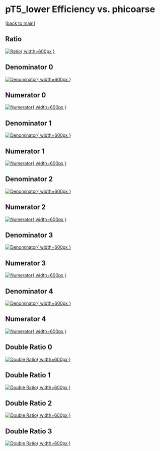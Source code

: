 # pT5_lower Efficiency vs. phicoarse

[[back to main](./)]



## Ratio

[![Ratio](../mtv/var/pT5_lower_vtr_0_0_eff_phicoarse.png){ width=600px }](../mtv/var/pT5_lower_vtr_0_0_eff_phicoarse.pdf)

## Denominator 0

[![Denominator](../mtv/den/pT5_lower_vtr_0_0_eff_phicoarse_den0.png){ width=600px }](../mtv/den/pT5_lower_vtr_0_0_eff_phicoarse_den0.pdf)

## Numerator 0

[![Numerator](../mtv/num/pT5_lower_vtr_0_0_eff_phicoarse_num0.png){ width=600px }](../mtv/num/pT5_lower_vtr_0_0_eff_phicoarse_num0.pdf)

## Denominator 1

[![Denominator](../mtv/den/pT5_lower_vtr_0_0_eff_phicoarse_den1.png){ width=600px }](../mtv/den/pT5_lower_vtr_0_0_eff_phicoarse_den1.pdf)

## Numerator 1

[![Numerator](../mtv/num/pT5_lower_vtr_0_0_eff_phicoarse_num1.png){ width=600px }](../mtv/num/pT5_lower_vtr_0_0_eff_phicoarse_num1.pdf)

## Denominator 2

[![Denominator](../mtv/den/pT5_lower_vtr_0_0_eff_phicoarse_den2.png){ width=600px }](../mtv/den/pT5_lower_vtr_0_0_eff_phicoarse_den2.pdf)

## Numerator 2

[![Numerator](../mtv/num/pT5_lower_vtr_0_0_eff_phicoarse_num2.png){ width=600px }](../mtv/num/pT5_lower_vtr_0_0_eff_phicoarse_num2.pdf)

## Denominator 3

[![Denominator](../mtv/den/pT5_lower_vtr_0_0_eff_phicoarse_den3.png){ width=600px }](../mtv/den/pT5_lower_vtr_0_0_eff_phicoarse_den3.pdf)

## Numerator 3

[![Numerator](../mtv/num/pT5_lower_vtr_0_0_eff_phicoarse_num3.png){ width=600px }](../mtv/num/pT5_lower_vtr_0_0_eff_phicoarse_num3.pdf)

## Denominator 4

[![Denominator](../mtv/den/pT5_lower_vtr_0_0_eff_phicoarse_den4.png){ width=600px }](../mtv/den/pT5_lower_vtr_0_0_eff_phicoarse_den4.pdf)

## Numerator 4

[![Numerator](../mtv/num/pT5_lower_vtr_0_0_eff_phicoarse_num4.png){ width=600px }](../mtv/num/pT5_lower_vtr_0_0_eff_phicoarse_num4.pdf)

## Double Ratio 0

[![Double Ratio](../mtv/ratio/pT5_lower_vtr_0_0_eff_phicoarse_ratio0.png){ width=600px }](../mtv/ratio/pT5_lower_vtr_0_0_eff_phicoarse_ratio0.pdf)

## Double Ratio 1

[![Double Ratio](../mtv/ratio/pT5_lower_vtr_0_0_eff_phicoarse_ratio1.png){ width=600px }](../mtv/ratio/pT5_lower_vtr_0_0_eff_phicoarse_ratio1.pdf)

## Double Ratio 2

[![Double Ratio](../mtv/ratio/pT5_lower_vtr_0_0_eff_phicoarse_ratio2.png){ width=600px }](../mtv/ratio/pT5_lower_vtr_0_0_eff_phicoarse_ratio2.pdf)

## Double Ratio 3

[![Double Ratio](../mtv/ratio/pT5_lower_vtr_0_0_eff_phicoarse_ratio3.png){ width=600px }](../mtv/ratio/pT5_lower_vtr_0_0_eff_phicoarse_ratio3.pdf)

